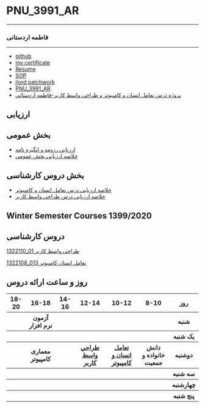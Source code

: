 
 # PNU_3991_AR‬
----------
### فاطمه اردستانی
_ _ _ _ _ _ _ _ _ _
- [github](https://github.com/Fatemeh-ardestan)
- [my certificate](IMG-20201227-WA0028.jpg)
- [Resume](https://fatemeh-ardestan.github.io/)
- [SOP](https://fatemeh-ardestan.github.io/SOP/)
- [jlord patchwork](https://raw.githubusercontent.com/Fatemeh-ardestan/PNU_3991_AR/main/Jloard-patchwork.jpg)
- [PNU_3991_AR](README.md)
- [پروژه درس تعامل انسان و کامپیوتر و طراحی واسط کاربر-فاطمه اردستانی](https://github.com/mozhganmottaghi/PNU_3991_AR/tree/main/ResearchAndPresentationMethods)  

##  ارزیابی

##  بخش عمومی
- [ارزیابی رزومه و انگیزه نامه](https://github.com/Fatemeh-ardestan/PNU_3991_AR/blob/main/General/FA_CV_CheckList_AR_3991.pdf)
- [خلاصه ارزیابی بخش عمومی](https://github.com/Fatemeh-ardestan/PNU_3991_AR/blob/main/General/FA_GeneralSection_CheckList_AR_3991.pdf)

##  بخش دروس کارشناسی
- [خلاصه ارزیابی درس تعامل انسان و کامپیوتر](https://github.com/Fatemeh-ardestan/PNU_3991_AR/blob/main/General%202/FA_HumanComputerInteraction_CheckList_AR_3991%20(1).pdf)
- [خلاصه ارزیابی درس طراحی واسط کاربر](https://github.com/Fatemeh-ardestan/PNU_3991_AR/blob/main/General%202/FA_UserInterfaceDesgin_CheckList_AR_3991.pdf)

## Winter Semester Courses 1399/2020

## دروس کارشناسی

[1322110_01 طراحی واسط کاربر ](https://github.com/Fatemeh-ardestan/PNU_3991_AR/blob/main/UserInterfaceDesgin/FA_HumanComputerInteraction_CheckList_AR_3991.pdf.pdf)

[1322108_013 تعامل انسان کامپیوتر](https://github.com/Fatemeh-ardestan/PNU_3991_AR/blob/main/HumanComputerInteraction/FA_UserInterfaceDesgin_CheckList_AR_3991.pdf.pdf)
 ## روز و ساعت ارائه دروس‬

<div dir="ltr">

<table style="width:100%">
  <tr>
    <th>18-20</th>
    <th>16-18</th>
    <th>14-16</th>
    <th>12-14</th>
    <th>10-12</th>
    <th>8-10</th>
    <th>روز</th>
  </tr>
  <tr>
    <th></th>
    <th>آزمون نرم افزار</th>
    <th></th>
    <th></th>
    <th></th>
    <th></th>
    <th>شنبه</th>
  </tr>
   <tr>
    <th></th>
    <th></th>
    <th></th>
    <th></th>
    <th></th>
    <th></th>
    <th>یک شنبه</th>
  </tr>
   <tr>
     <th></th>
     <th>معماری کامپیوتر</th>
     <th></th>
     <th><a  href="https://github.com/AliRazavi-edu/PNU_3991/tree/master/_BSc/UserInterfaceDesgin">طراحي واسط كاربر</a></th>
     <th><a href="https://github.com/AliRazavi-edu/PNU_3991/tree/master/_BSc/HumanComputerInteraction">تعامل انسان و كامپيوتر</a></th>
     <th>دانش خانواده و جمعیت</th>   
    <th>دوشنبه</th>
  </tr>
   <tr>
    <th></th>
    <th></th>
    <th></th>
    <th></th>
    <th></th>
    <th></th>
    <th>سه شنبه</th>
  </tr>
   <tr>
    <th></th>
    <th></th>
    <th></th>
    <th></th>
    <th></th>
    <th></th>
    <th>چهارشنبه</th>
  </tr>
   <tr>
    <th></th>
    <th></th>
    <th></th>
    <th></th>
    <th></th>
    <th></th>
    <th>پنج شنبه</th>
  </tr>
</table>
